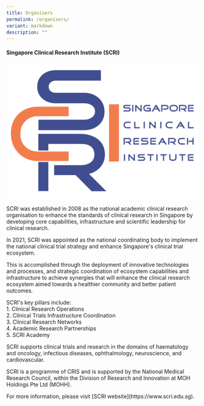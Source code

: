 ```yaml
---
title: Organisers
permalink: /organisers/
variant: markdown
description: ""
---
```

<h4><strong>Singapore Clinical Research Institute (SCRI)</strong></h4>

<div class="row padding--top--xl">
	<div class="col is-6">
		<img src="/images/scri_logo.png">
	</div>
</div>
<div class="row">
	<div class="col is-12">
				<p>SCRI was established in 2008 as the national academic clinical research organisation to enhance the standards of clinical research in Singapore by developing core capabilities, infrastructure and scientific leadership for clinical research.</p>

<p>In 2021, SCRI was appointed as the national coordinating body to implement the national clinical trial strategy and enhance Singapore's clinical trial ecosystem.</p>

<p>This is accomplished through the deployment of innovative technologies and processes, and strategic coordination of ecosystem capabilities and infrastructure to achieve synergies that will enhance the clinical research ecosystem aimed towards a healthier community and better patient outcomes.</p>

<p>SCRI's key pillars include:<br>
1. 	Clinical Research Operations<br>
2. 	Clinical Trials Infrastructure Coordination<br>
3. 	Clinical Research Networks<br>
4. 	Academic Research Partnerships<br>
5. 	SCRI Academy</p>

<p>SCRI supports clinical trials and research in the domains of haematology and oncology, infectious diseases, ophthalmology, neuroscience, and cardiovascular.</p>

<p>SCRI is a programme of CRIS and is supported by the National Medical Research Council, within the Division of Research and Innovation at MOH Holdings Pte Ltd (MOHH).</p>
<p>For more information, please visit  [SCRI website](https://www.scri.edu.sg).</p>
	</div>
</div>